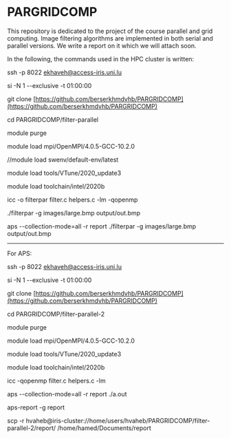 # PARGRIDCOMP
This repository is dedicated to the project of the course parallel and grid computing.
Image filtering algorithms are implemented in both serial and parallel versions.
We write a report on it which we will attach soon.


In the following, the commands used in the HPC cluster is written:

ssh -p 8022 ekhaveh@access-iris.uni.lu

si -N 1 --exclusive -t 01:00:00

git clone [https://github.com/berserkhmdvhb/PARGRIDCOMP](https://github.com/berserkhmdvhb/PARGRIDCOMP)

cd PARGRIDCOMP/filter-parallel

module purge

module load mpi/OpenMPI/4.0.5-GCC-10.2.0

//module load swenv/default-env/latest

module load tools/VTune/2020_update3

module load toolchain/intel/2020b


icc -o filterpar filter.c helpers.c -lm -qopenmp


./filterpar -g images/large.bmp output/out.bmp

aps --collection-mode=all -r report ./filterpar -g images/large.bmp output/out.bmp

---
For APS:


ssh -p 8022 ekhaveh@access-iris.uni.lu

si -N 1 --exclusive -t 01:00:00

git clone [https://github.com/berserkhmdvhb/PARGRIDCOMP](https://github.com/berserkhmdvhb/PARGRIDCOMP)

cd PARGRIDCOMP/filter-parallel-2

module purge

module load mpi/OpenMPI/4.0.5-GCC-10.2.0

module load tools/VTune/2020_update3

module load toolchain/intel/2020b

icc -qopenmp filter.c helpers.c -lm 

aps --collection-mode=all -r report ./a.out

aps-report -g report


scp -r hvaheb@iris-cluster://home/users/hvaheb/PARGRIDCOMP/filter-parallel-2/report/ /home/hamed/Documents/report

